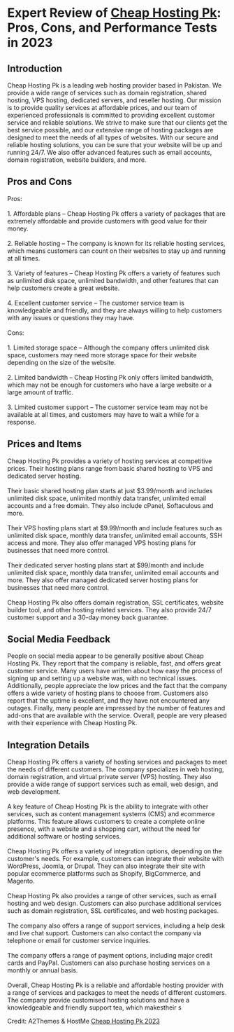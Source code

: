 <h1>Expert Review of <a href="https://a2themes.com/cheap-hosting-pk-reviews">Cheap Hosting Pk</a>: Pros, Cons, and Performance Tests in 2023</h1>
<h2>Introduction</h2>
Cheap Hosting Pk is a leading web hosting provider based in Pakistan. We provide a wide range of services such as domain registration, shared hosting, VPS hosting, dedicated servers, and reseller hosting. Our mission is to provide quality services at affordable prices, and our team of experienced professionals is committed to providing excellent customer service and reliable solutions. We strive to make sure that our clients get the best service possible, and our extensive range of hosting packages are designed to meet the needs of all types of websites. With our secure and reliable hosting solutions, you can be sure that your website will be up and running 24/7. We also offer advanced features such as email accounts, domain registration, website builders, and more.
<h2>Pros and Cons</h2>
Pros:<br><br>1. Affordable plans – Cheap Hosting Pk offers a variety of packages that are extremely affordable and provide customers with good value for their money.<br><br>2. Reliable hosting – The company is known for its reliable hosting services, which means customers can count on their websites to stay up and running at all times.<br><br>3. Variety of features – Cheap Hosting Pk offers a variety of features such as unlimited disk space, unlimited bandwidth, and other features that can help customers create a great website.<br><br>4. Excellent customer service – The customer service team is knowledgeable and friendly, and they are always willing to help customers with any issues or questions they may have.<br><br>Cons:<br><br>1. Limited storage space – Although the company offers unlimited disk space, customers may need more storage space for their website depending on the size of the website.<br><br>2. Limited bandwidth – Cheap Hosting Pk only offers limited bandwidth, which may not be enough for customers who have a large website or a large amount of traffic.<br><br>3. Limited customer support – The customer service team may not be available at all times, and customers may have to wait a while for a response.
<h2>Prices and Items</h2>
Cheap Hosting Pk provides a variety of hosting services at competitive prices. Their hosting plans range from basic shared hosting to VPS and dedicated server hosting. <br><br>Their basic shared hosting plan starts at just $3.99/month and includes unlimited disk space, unlimited monthly data transfer, unlimited email accounts and a free domain. They also include cPanel, Softaculous and more. <br><br>Their VPS hosting plans start at $9.99/month and include features such as unlimited disk space, monthly data transfer, unlimited email accounts, SSH access and more. They also offer managed VPS hosting plans for businesses that need more control. <br><br>Their dedicated server hosting plans start at $99/month and include unlimited disk space, monthly data transfer, unlimited email accounts and more. They also offer managed dedicated server hosting plans for businesses that need more control. <br><br>Cheap Hosting Pk also offers domain registration, SSL certificates, website builder tool, and other hosting related services. They also provide 24/7 customer support and a 30-day money back guarantee.
<h2>Social Media Feedback</h2>
People on social media appear to be generally positive about Cheap Hosting Pk. They report that the company is reliable, fast, and offers great customer service. Many users have written about how easy the process of signing up and setting up a website was, with no technical issues. Additionally, people appreciate the low prices and the fact that the company offers a wide variety of hosting plans to choose from. Customers also report that the uptime is excellent, and they have not encountered any outages. Finally, many people are impressed by the number of features and add-ons that are available with the service. Overall, people are very pleased with their experience with Cheap Hosting Pk.
<h2>Integration Details</h2>
Cheap Hosting Pk offers a variety of hosting services and packages to meet the needs of different customers. The company specializes in web hosting, domain registration, and virtual private server (VPS) hosting. They also provide a wide range of support services such as email, web design, and web development.<br><br>A key feature of Cheap Hosting Pk is the ability to integrate with other services, such as content management systems (CMS) and ecommerce platforms. This feature allows customers to create a complete online presence, with a website and a shopping cart, without the need for additional software or hosting services.<br><br>Cheap Hosting Pk offers a variety of integration options, depending on the customer's needs. For example, customers can integrate their website with WordPress, Joomla, or Drupal. They can also integrate their site with popular ecommerce platforms such as Shopify, BigCommerce, and Magento.<br><br>Cheap Hosting Pk also provides a range of other services, such as email hosting and web design. Customers can also purchase additional services such as domain registration, SSL certificates, and web hosting packages.<br><br>The company also offers a range of support services, including a help desk and live chat support. Customers can also contact the company via telephone or email for customer service inquiries.<br><br>The company offers a range of payment options, including major credit cards and PayPal. Customers can also purchase hosting services on a monthly or annual basis.<br><br>Overall, Cheap Hosting Pk is a reliable and affordable hosting provider with a range of services and packages to meet the needs of different customers. The company provide customised hosting solutions and have a knowledgeable and friendly support tea, which makestheir s
<p>Credit: A2Themes & HostMe <a href="https://a2themes.com/cheap-hosting-pk-reviews">Cheap Hosting Pk 2023</a></p>